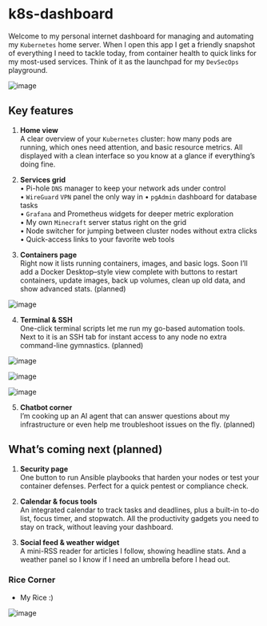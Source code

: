# k8s-dashboard

Welcome to my personal internet dashboard for managing and automating my `Kubernetes` home server. When I open this app I get a friendly snapshot of everything I need to tackle today, from container health to quick links for my most-used services. Think of it as the launchpad for my `DevSecOps` playground.

![image](https://github.com/user-attachments/assets/d9f25cc8-4a73-4a99-a658-f6b2496bd7fa)

## Key features

1. **Home view**  
    A clear overview of your `Kubernetes` cluster: how many pods are running, which ones need attention, and basic resource metrics. All displayed with a clean interface so you know at a glance if everything’s doing fine.

2. **Services grid**  
    • Pi-hole `DNS` manager to keep your network ads under control  
    • `WireGuard` `VPN` panel the only way in
    • `pgAdmin` dashboard for database tasks  
    • `Grafana` and Prometheus widgets for deeper metric exploration  
    • My own `Minecraft` server status right on the grid  
    • Node switcher for jumping between cluster nodes without extra clicks  
    • Quick-access links to your favorite web tools



3. **Containers page**  
    Right now it lists running containers, images, and basic logs. Soon I’ll add a Docker Desktop–style view complete with buttons to restart containers, update images, back up volumes, clean up old data, and show advanced stats. (planned)

![image](https://github.com/user-attachments/assets/726d1c87-6bc9-4ad6-a9f5-9fbf0a1f404c)


4. **Terminal & SSH**  
    One-click terminal scripts let me run my go-based automation tools. Next to it is an SSH tab for instant access to any node no extra command-line gymnastics. (planned)

![image](https://github.com/user-attachments/assets/729360ee-98cb-458a-8b4a-c7dd79c6b931)

![image](https://github.com/user-attachments/assets/9fd7b0d7-f9e5-4b65-b28a-c4d71541c5b8)

![image](https://github.com/user-attachments/assets/e5697fe1-c959-4a4a-bdda-b3e8e06919fe)


5. **Chatbot corner**  
    I’m cooking up an AI agent that can answer questions about my infrastructure or even help me troubleshoot issues on the fly. (planned)

## What’s coming next (planned)

1. **Security page**  
    One button to run Ansible playbooks that harden your nodes or test your container defenses. Perfect for a quick pentest or compliance check.

2. **Calendar & focus tools**  
    An integrated calendar to track tasks and deadlines, plus a built-in to-do list, focus timer, and stopwatch. All the productivity gadgets you need to stay on track, without leaving your dashboard.

3. **Social feed & weather widget**  
    A mini-RSS reader for articles I follow, showing headline stats. And a weather panel so I know if I need an umbrella before I head out.




### Rice Corner

- My Rice :)

![image](https://github.com/user-attachments/assets/d2dbc29f-9a6c-448d-90d7-d2a26629e5aa)


